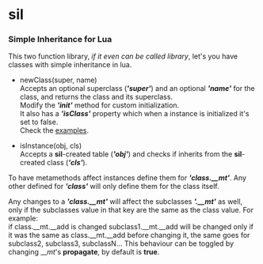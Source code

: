 # sil
### Simple Inheritance for Lua

This two function library, _if it even can be called library_, let's you have classes with simple inheritance in lua.

* newClass(super, name)  
Accepts an optional superclass (_**'super'**_) and an optional _**'name'**_ for the class, and returns the class and its superclass.  
Modify the _**'init'**_ method for custom initialization.  
It also has a _**'isClass'**_ property which when a instance is initialized it's set to false.  
Check the [examples](/test/).

* isInstance(obj, cls)  
Accepts a **sil**-created table (_**'obj'**_) and checks if inherits from the **sil**-created class (_**'cls'**_).

To have metamethods affect instances define them for _**'class.__mt'**_. Any other defined for _**'class'**_ will only define them for the class itself.

Any changes to a _**'class.__mt'**_ will affect the subclasses _**'.__mt'**_ as well, only if the subclasses value in that key are the same as the class value. For example:  
if class.__mt.__add is changed subclass1.\_\_mt.__add will be changed only if it was the same as class.__mt.__add before changing it, the same goes for subclass2, subclass3, subclassN...
This behaviour can be toggled by changing ___mt_'s **propagate**, by default is __true__.